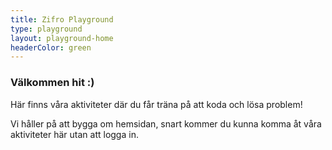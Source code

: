 ```yaml
---
title: Zifro Playground
type: playground
layout: playground-home
headerColor: green
---
```


### Välkommen hit :) 

Här finns våra aktiviteter där du får träna på att koda och lösa problem!

<div class="alert alert-info" role="alert">
    Vi håller på att bygga om hemsidan, snart kommer du kunna komma åt våra aktiviteter här utan att logga in.
</div>
